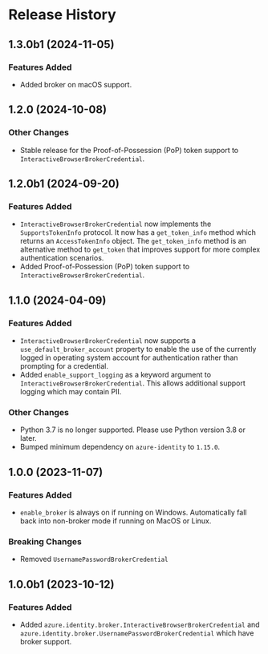 # Release History

## 1.3.0b1 (2024-11-05)

### Features Added

- Added broker on macOS support.

## 1.2.0 (2024-10-08)

### Other Changes

- Stable release for the Proof-of-Possession (PoP) token support to `InteractiveBrowserBrokerCredential`.

## 1.2.0b1 (2024-09-20)

### Features Added

- `InteractiveBrowserBrokerCredential` now implements the `SupportsTokenInfo` protocol. It now has a `get_token_info` method which returns an `AccessTokenInfo` object. The `get_token_info` method is an alternative method to `get_token` that improves support for more complex authentication scenarios.
- Added Proof-of-Possession (PoP) token support to `InteractiveBrowserBrokerCredential`.

## 1.1.0 (2024-04-09)

### Features Added

- `InteractiveBrowserBrokerCredential` now supports a `use_default_broker_account` property to enable the use of the currently logged in operating system account for authentication rather than prompting for a credential.
- Added `enable_support_logging` as a keyword argument to `InteractiveBrowserBrokerCredential`. This allows additional support logging which may contain PII.

### Other Changes

- Python 3.7 is no longer supported. Please use Python version 3.8 or later.
- Bumped minimum dependency on `azure-identity` to `1.15.0`.

## 1.0.0 (2023-11-07)

### Features Added

- `enable_broker` is always on if running on Windows. Automatically fall back into non-broker mode if running on MacOS or Linux.

### Breaking Changes

- Removed `UsernamePasswordBrokerCredential`

## 1.0.0b1 (2023-10-12)

### Features Added

- Added `azure.identity.broker.InteractiveBrowserBrokerCredential`
  and `azure.identity.broker.UsernamePasswordBrokerCredential` which have broker support.

